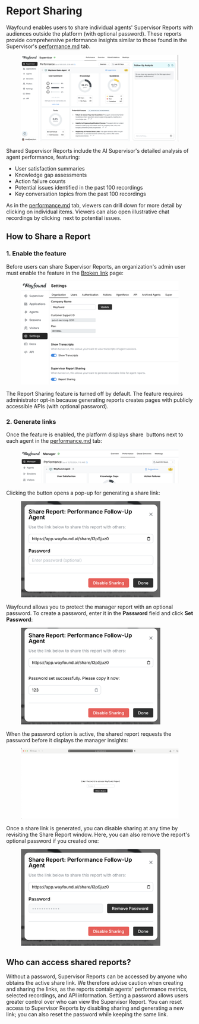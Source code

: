 # Report Sharing

Wayfound enables users to share individual agents' Supervisor Reports with audiences outside the platform (with optional password). These reports provide comprehensive performance insights similar to those found in the Supervisor's [performance.md](performance.md "mention") tab.

<figure><img src="../.gitbook/assets/Untitled (1) (1) (1) (1) (1) (1).png" alt=""><figcaption></figcaption></figure>

Shared Supervisor Reports include the AI Supervisor's detailed analysis of agent performance, featuring:

* User satisfaction summaries
* Knowledge gap assessments
* Action failure counts
* Potential issues identified in the past 100 recordings
* Key conversation topics from the past 100 recordings

As in the [performance.md](performance.md "mention") tab, viewers can drill down for more detail by clicking on individual items. Viewers can also open illustrative chat recordings by clicking <img src="../.gitbook/assets/Screenshot 2024-12-16 at 11.29.44 AM.png" alt="" data-size="line"> next to potential issues.

## How to Share a Report

### 1. Enable the feature

Before users can share Supervisor Reports, an organization's admin user must enable the feature in the [Broken link](broken-reference "mention") page:

<figure><img src="../.gitbook/assets/Untitled (1) (1) (1) (1).png" alt=""><figcaption></figcaption></figure>

The Report Sharing feature is turned off by default. The feature requires administrator opt-in because generating reports creates pages with publicly accessible APIs (with optional password).

### 2. Generate links

Once the feature is enabled, the platform displays share <img src="../.gitbook/assets/Screenshot 2024-12-16 at 11.40.14 AM.png" alt="" data-size="line"> buttons next to each agent in the [performance.md](performance.md "mention") tab:

<figure><img src="../.gitbook/assets/image (9).png" alt=""><figcaption></figcaption></figure>

Clicking the button opens a pop-up for generating a share link:

<figure><img src="../.gitbook/assets/image (4).png" alt="" width="375"><figcaption></figcaption></figure>

Wayfound allows you to protect the manager report with an optional password. To create a password, enter it in the **Password** field and click **Set Password**:

<figure><img src="../.gitbook/assets/image (4) (1).png" alt="" width="375"><figcaption></figcaption></figure>

When the password option is active, the shared report requests the password before it displays the manager insights:

<figure><img src="../.gitbook/assets/image.png" alt="" width="506"><figcaption></figcaption></figure>

Once a share link is generated, you can disable sharing at any time by revisiting the Share Report window. Here, you can also remove the report's optional password if you created one:

<figure><img src="../.gitbook/assets/image (3) (1).png" alt="" width="375"><figcaption></figcaption></figure>

## Who can access shared reports?

Without a password, Supervisor Reports can be accessed by anyone who obtains the active share link. We therefore advise caution when creating and sharing the links, as the reports contain agents' performance metrics, selected recordings, and API information. Setting a password allows users greater control over who can view the Supervisor Report. You can reset access to Supervisor Reports by disabling sharing and generating a new link; you can also reset the password while keeping the same link.
